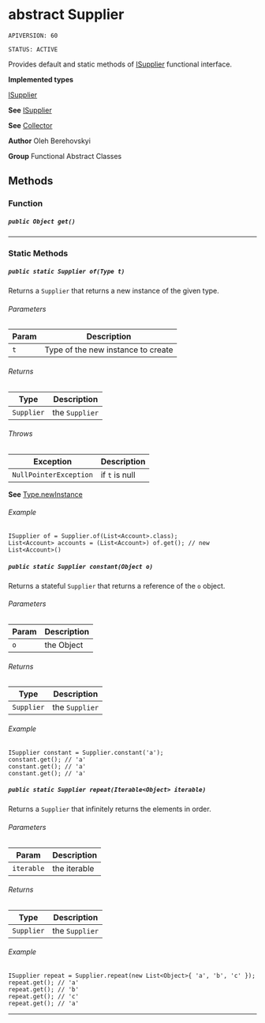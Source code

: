 # abstract Supplier

`APIVERSION: 60`

`STATUS: ACTIVE`

Provides default and static methods of
[ISupplier](/docs/Functional-Interfaces/ISupplier.md) functional interface.


**Implemented types**

[ISupplier](/docs/Functional-Interfaces/ISupplier.md)


**See** [ISupplier](/docs/Functional-Interfaces/ISupplier.md)


**See** [Collector](/docs/Functional-Abstract-Classes/Collector.md)


**Author** Oleh Berehovskyi


**Group** Functional Abstract Classes

## Methods
### Function
##### `public Object get()`
---
### Static Methods
##### `public static Supplier of(Type t)`

Returns a `Supplier` that returns a new instance of the given type.

###### Parameters

|Param|Description|
|---|---|
|`t`|Type of the new instance to create|

###### Returns

|Type|Description|
|---|---|
|`Supplier`|the `Supplier`|

###### Throws

|Exception|Description|
|---|---|
|`NullPointerException`|if `t` is null|


**See** [Type.newInstance](Type.newInstance)

###### Example
```apex
ISupplier of = Supplier.of(List<Account>.class);
List<Account> accounts = (List<Account>) of.get(); // new List<Account>()
```


##### `public static Supplier constant(Object o)`

Returns a stateful `Supplier` that returns a reference of the `o` object.

###### Parameters

|Param|Description|
|---|---|
|`o`|the Object|

###### Returns

|Type|Description|
|---|---|
|`Supplier`|the `Supplier`|

###### Example
```apex
ISupplier constant = Supplier.constant('a');
constant.get(); // 'a'
constant.get(); // 'a'
constant.get(); // 'a'
```


##### `public static Supplier repeat(Iterable<Object> iterable)`

Returns a `Supplier` that infinitely returns the elements in order.

###### Parameters

|Param|Description|
|---|---|
|`iterable`|the iterable|

###### Returns

|Type|Description|
|---|---|
|`Supplier`|the `Supplier`|

###### Example
```apex
ISupplier repeat = Supplier.repeat(new List<Object>{ 'a', 'b', 'c' });
repeat.get(); // 'a'
repeat.get(); // 'b'
repeat.get(); // 'c'
repeat.get(); // 'a'
```


---
